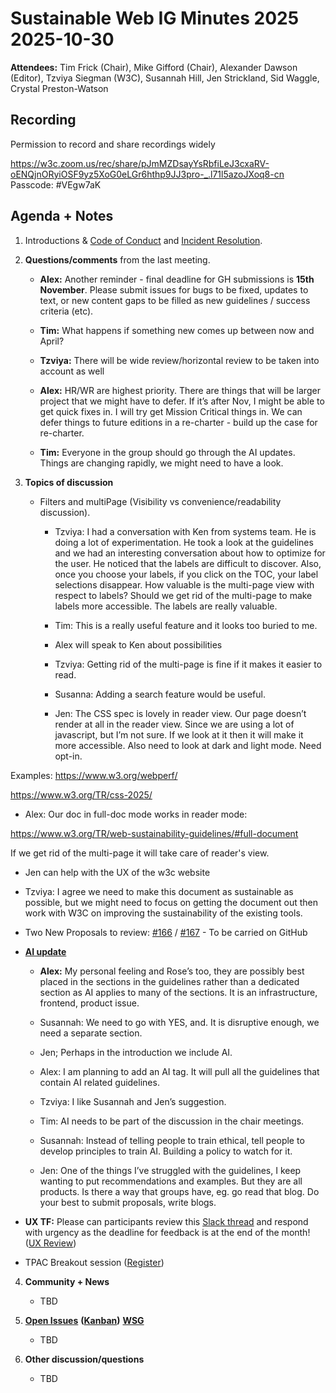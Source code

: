 # Sustainable Web IG Minutes 2025 2025-10-30

**Attendees:** Tim Frick (Chair), Mike Gifford (Chair), Alexander Dawson (Editor), Tzviya Siegman (W3C), Susannah Hill, Jen Strickland, Sid Waggle, Crystal Preston-Watson


## Recording

Permission to record and share recordings widely

https://w3c.zoom.us/rec/share/pJmMZDsayYsRbfiLeJ3cxaRV-oENQjnORyiOSF9yz5XoG0eLGr6hthp9JJ3pro-_.l71l5azoJXoq8-cn
Passcode: #VEgw7aK 


## Agenda + Notes

1. Introductions & [Code of Conduct](https://www.w3.org/policies/code-of-conduct/) and [Incident Resolution](https://www.w3.org/guide/process/coc-incident-resolution-ombuds.html).

2. **Questions/comments** from the last meeting.

   - **Alex:** Another reminder - final deadline for GH submissions is **15th November**.
     Please submit issues for bugs to be fixed, updates to text, or new content gaps to be filled as new guidelines / success criteria (etc).

   - **Tim:** What happens if something new comes up between now and April?

   - **Tzviya:** There will be wide review/horizontal review to be taken into account as well

   - **Alex:** HR/WR are highest priority. There are things that will be larger project that we might have to defer. If it’s after Nov, I might be able to get quick fixes in. I will try get Mission Critical things in. We can defer things to future editions in a re-charter - build up the case for re-charter.

   - **Tim:** Everyone in the group should go through the AI updates. Things are changing rapidly, we might need to have a look.

3. **Topics of discussion**

   - Filters and multiPage (Visibility vs convenience/readability discussion).

     - Tzviya: I had a conversation with Ken from systems team. He is doing a lot of experimentation. He took a look at the guidelines and we had an interesting conversation about how to optimize for the user. He noticed that the labels are difficult to discover. Also, once you choose your labels, if you click on the TOC, your label selections disappear. How valuable is the multi-page view with respect to labels? Should we get rid of the multi-page to make labels more accessible. The labels are really valuable.

     - Tim: This is a really useful feature and it looks too buried to me.

     - Alex will speak to Ken about possibilities

     - Tzviya: Getting rid of the multi-page is fine if it makes it easier to read.

     - Susanna: Adding a search feature would be useful.

     - Jen: The CSS spec is lovely in reader view. Our page doesn’t render at all in the reader view. Since we are using a lot of javascript, but I’m not sure. If we look at it then it will make it more accessible. Also need to look at dark and light mode. Need opt-in.

Examples: <https://www.w3.org/webperf/>

<https://www.w3.org/TR/css-2025/>

- Alex: Our doc in full-doc mode works in reader mode:

<https://www.w3.org/TR/web-sustainability-guidelines/#full-document>

If we get rid of the multi-page it will take care of reader's view.

- Jen can help with the UX of the w3c website

- Tzviya: I agree we need to make this document as sustainable as possible, but we might need to focus on getting the document out then work with W3C on improving the sustainability of the existing tools.

* Two New Proposals to review: [#166](https://github.com/w3c/sustainableweb-wsg/issues/166) / [#167](https://github.com/w3c/sustainableweb-wsg/issues/167) - To be carried on GitHub

* [**AI update**](https://docs.google.com/document/d/1u6fNw_NHUprUg4cUASxAyyl2YtXAypzepACeBbVQFaI/edit?tab=t.0)

  - **Alex:** My personal feeling and Rose’s too, they are possibly best placed in the sections in the guidelines rather than a dedicated section as AI applies to many of the sections. It is an infrastructure, frontend, product issue.

  - Susannah: We need to go with YES, and. It is disruptive enough, we need a separate section.

  - Jen; Perhaps in the introduction we include AI.

  - Alex: I am planning to add an AI tag. It will pull all the guidelines that contain AI related guidelines.

  - Tzviya: I like Susannah and Jen’s suggestion.

  - Tim: AI needs to be part of the discussion in the chair meetings.

  - Susannah: Instead of telling people to train ethical, tell people to develop principles to train AI. Building a policy to watch for it.

  - Jen: One of the things I’ve struggled with the guidelines, I keep wanting to put recommendations and examples. But they are all products. Is there a way that groups have, eg. go read that blog. Do your best to submit proposals, write blogs.

* **UX TF:** Please can participants review this [Slack thread](https://w3ccommunity.slack.com/archives/C048J3X9CFK/p1761664199710889) and respond with urgency as the deadline for feedback is at the end of the month! ([UX Review](https://github.com/w3c/sustainableweb-wsg/issues?q=is%3Aissue%20state%3Aopen%20%22UX%20Review%3A%22))

* TPAC Breakout session ([Register](https://www.w3.org/events/meetings/f7fcc7e0-49fc-4636-bd06-9f31babc0352/))

4. **Community + News**

   - TBD

5. [****Open Issues****](https://github.com/w3c/sustainableweb-ig/issues) **(**[****Kanban****](https://github.com/orgs/w3c/projects/198)**)** [****WSG****](https://github.com/w3c/sustainableweb-wsg)

   - TBD

6. **Other discussion/questions**

   - TBD
